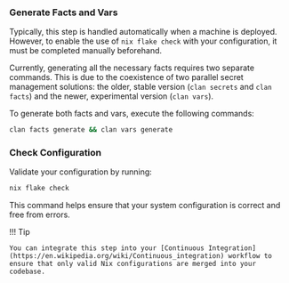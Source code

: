 ### Generate Facts and Vars

Typically, this step is handled automatically when a machine is deployed. However, to enable the use of `nix flake check` with your configuration, it must be completed manually beforehand.

Currently, generating all the necessary facts requires two separate commands. This is due to the coexistence of two parallel secret management solutions: the older, stable version (`clan secrets` and `clan facts`) and the newer, experimental version (`clan vars`).

To generate both facts and vars, execute the following commands:

```sh
clan facts generate && clan vars generate
```


### Check Configuration

Validate your configuration by running:

```bash
nix flake check
```

This command helps ensure that your system configuration is correct and free from errors.

!!! Tip

    You can integrate this step into your [Continuous Integration](https://en.wikipedia.org/wiki/Continuous_integration) workflow to ensure that only valid Nix configurations are merged into your codebase.

